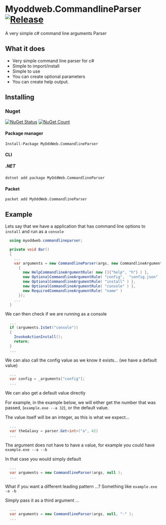 # Myoddweb.CommandlineParser [![Release](https://img.shields.io/badge/release-v0.1.5-brightgreen.png?style=flat)](https://github.com/FFMG/myoddweb.commandlineparser/)
A very simple c# command line arguments Parser

## What it does

- Very simple command line parser for c#
- Simple to import/install
- Simple to use
- You can create optional parameters
- You can create help output.

## Installing
### Nuget

[![NuGet Status](https://img.shields.io/nuget/v/MyOddWeb.CommandlineParser.svg)](https://www.nuget.org/packages/MyOddWeb.CommandlineParser/)
[![NuGet Count](https://img.shields.io/nuget/dt/MyOddWeb.CommandlineParser.svg)](https://www.nuget.org/packages/MyOddWeb.CommandlineParser/)

#### Package manager

`Install-Package MyOddWeb.CommandlineParser`

#### CLI

##### .NET

`dotnet add package MyOddWeb.CommandlineParser`

#### Packet

`packet add MyOddWeb.CommandlineParser`

## Example

Lets say that we have a application that has command line options to `install` and run as a `console`

```csharp
  using myoddweb.commandlineparser;

  private void Bar()
  {
    ...
    var arguments = new CommandlineParser(args, new CommandlineArgumentRules
      {
        new HelpCommandlineArgumentRule( new []{"help", "h"} ) },
        new OptionalCommandlineArgumentRule( "config",  "config.json" ) },
        new OptionalCommandlineArgumentRule( "install" ) },
        new OptionalCommandlineArgumentRule( "console" ) },
        new RequiredCommandlineArgumentRule( "name" )
      });
    ...
  }
```

We can then check if we are running as a console

```csharp
  ...
  if (arguments.IsSet("console"))
  {
    InvokeActionInstall();
    return;
  }
  ...
```

We can also call the config value as we know it exists... (we have a default value)

```csharp
  ...
  var config = _arguments["config"];
  ...
```

We can also get a default value directly

For example, in the example below, we will either get the number that was passed,  (`example.exe --a 32`), or the default value.

The value itself will be an integer, as this is what we expect... 

```csharp
  ...
  var theGalaxy = parser.Get<int>("a", 42)
  ...
```

The argument does not have to have a value, for example you could have `example.exe --a --b`

In that case you would simply default

```csharp
  ...
  var arguments = new CommandlineParser(args, null );
  ...
```

What if you want a different leading pattern ...? Something like `example.exe -a -b`

Simply pass it as a third argument ...

```csharp
  ...
  var arguments = new CommandlineParser(args, null, "-" );
  ...
```
